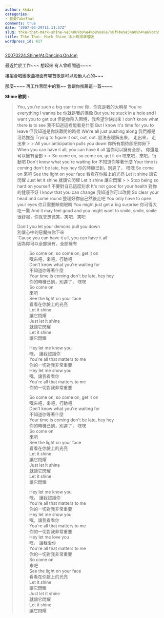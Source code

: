 ```yaml
---
author: kkdai
categories:
- 我愛TakeThat
comments: true
date: "2007-03-29T11:11:37Z"
slug: thke-that-mark-shine-%e5%86%b0%e4%b8%8a%e7%8f%be%e5%a0%b4%e6%bc%94%e5%94%b1%e7%89%88
title: Thke That– Mark Shine 冰上現場演唱版
wordpress_id: 617
---
```


  
[20070224.Shine(At.Dancing.On.Ice)](http://files.filefront.com/7047731)
  


最近忙於工作~~~ 想起來  有人曾經問過~~~~  

接招合唱團歌曲裡面有哪首歌是可以股動人心的~~~  

那麼~~~~ 再工作苦悶中的我~~ 會跟你推薦這一首~~~~  

  
  

**Shine 歌詞 :**

<blockquote>You, you're such a big star to me  
你，你真是我的大明星  
You're everything I wanna be  
你就是我的偶像  
But you're stuck in a hole and I want you to get out  
但是你陷入困境，我希望你快出來  
I don't know what there is to see  
我不知道這裡能看見什麼  
But I know it's time for you to leave  
但我知道是你該離開的時候  
We're all just pushing along  
我們都是沿路推進  
Trying to figure it out, out, out.  
設法去理解出來， 走出來， 走出來
> 
> All your anticipation pulls you down  
你所有期待卻把你揪下  
When you can have it all, you can have it all  
當你可以擁有全部， 你還是可以擁有全部
> 
> So come on, so come on, get it on  
嘿來吧，來吧，行動吧  
Don't know what you're waiting for  
不知道你等著什麼  
Your time is coming don't be late, hey hey  
你的時機已到，別遲了， 嘿嘿  
So come on  
來吧  
See the light on your face  
看看在你臉上的光亮  
Let it shine  
讓它閃耀  
Just let it shine  
就讓它閃耀  
Let it shine  
讓它閃耀
> 
> Stop being so hard on yourself  
不要對自已這麼刻求  
It's not good for your health  
對你的健康不好  
I know that you can change  
我知道你可以改變  
So clear your head and come round  
整理好你自己然後走吧  
You only have to open your eyes  
你只需要睜開眼睛  
You might just get a big surprise  
你可得大吃一驚  
And it may feel good and you might want to smile, smile, smile  
很舒服，你就會想微笑，笑吧，笑吧  
  
Don't you let your demons pull you down  
別讓心中的惡魔拉你下來  
'Cause you can have it all, you can have it all  
因為你可以全部擁有，全部擁有
> 
> So come on, so come on, get it on  
嘿來吧，來吧，行動吧  
Don't know what you're waiting for  
不知道你等著什麼  
Your time is coming don't be late, hey hey  
你的時機已到，別遲了， 嘿嘿  
So come on  
來吧  
See the light on your face  
看看在你臉上的光亮  
Let it shine  
讓它閃耀  
Just let it shine  
就讓它閃耀  
Let it shine  
讓它閃耀
> 
> Hey let me know you  
嘿， 讓我認識你  
You're all that matters to me  
你的一切對我非常重要  
Hey let me show you  
嘿，讓我看看你  
You're all that matters to me  
你的一切對我非常重要
> 
> So come on, so come on, get it on  
嘿來吧，來吧，行動吧  
Don't know what you're waiting for  
不知道你等著什麼  
Your time is coming don't be late, hey hey  
你的時機已到，別遲了， 嘿嘿  
So come on  
來吧  
See the light on your face  
看看在你臉上的光亮  
Let it shine  
讓它閃耀  
Just let it shine  
就讓它閃耀  
Let it shine  
讓它閃耀
> 
> Hey let me know you  
嘿， 讓我認識你  
You're all that matters to me  
你的一切對我非常重要  
Hey let me show you  
嘿，讓我看看你  
You're all that matters to me  
你的一切對我非常重要  
Hey let me love you  
嘿， 讓我愛你  
You're all that matters to me  
你的一切對我非常重要  
So come on  
來吧  
See the light on your face  
看看在你臉上的光亮  
Let it shine  
讓它閃耀  
Just let it shine  
就讓它閃耀  
Let it shine.  
讓它閃耀
> 
> </blockquote>
